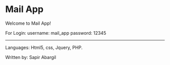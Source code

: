 # Mail App

Welcome to Mail App!

For Login:
username: mail_app
password: 12345

---

Languages:
Html5, css, Jquery, PHP.


Written by: Sapir Abargil
